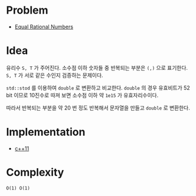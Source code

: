 # Problem

* [Equal Rational Numbers](https://leetcode.com/problems/equal-rational-numbers/)

# Idea

유리수 `S, T` 가 주어진다. 소수점 이하 숫자들 중 반복되는 부분은 `(,)` 으로
표기한다. `S, T` 가 서로 같은 수인지 검증하는 문제이다.

`std::stod` 를 이용하여 `double` 로 변환하고 비교한다.  `double` 의
경우 유효비트가 52 bit 이므로 10진수로 따져 보면 소수점 이하 약 `1e15`
가 유효자리수이다.

따라서 반복되는 부분을 약 20 번 정도 반복해서 문자열을 만들고 `double` 로
변환한다.

# Implementation

* [c++11](a.cpp)

# Complexity

```
O(1) O(1)
```
